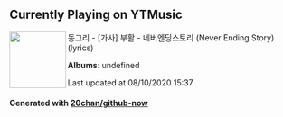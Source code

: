 ## Currently Playing on YTMusic

[<img align="left" width="100" src="https://i.ytimg.com/vi/M15SI00umn4/sddefault.jpg?sqp=-oaymwEWCJADEOEBIAQqCghqEJQEGHgg6AJIWg&rs">](https://music.youtube.com/channel/UCi6G0muqmfa_e4j98TUUjtQ)

동그리 - [가사] 부활 - 네버엔딩스토리 (Never Ending Story)(lyrics)

**Albums**: undefined

Last updated at 08/10/2020 15:37

#### Generated with [20chan/github-now](https://github.com/20chan/github-now)


<!--
**20chan/20chan** is a ✨ _special_ ✨ repository because its `README.md` (this file) appears on your GitHub profile.

Here are some ideas to get you started:

- 🔭 I’m currently working on ...
- 🌱 I’m currently learning ...
- 👯 I’m looking to collaborate on ...
- 🤔 I’m looking for help with ...
- 💬 Ask me about ...
- 📫 How to reach me: ...
- 😄 Pronouns: ...
- ⚡ Fun fact: ...
-->
